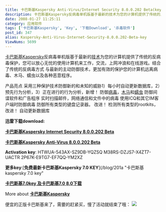 ```yaml
---
title: 卡巴斯基Kaspersky Anti-Virus/Internet Security 8.0.0.202 Beta(key)
description: 卡巴斯基Kaspersky反病毒单机版基于最新的技术为您的计算机提供了传统的反病毒保护，您可以放心无忧的使用计算机来工作，交流，上网冲浪和在线游戏。结合了传统的反病毒方式与最新的主动防御技术，更加有效的保护您的计算机远离病毒、木马、蠕虫以及各种恶意程序。产品亮点采用三种保护技术防御新的和未知的威胁1）每小时自动更新数据库，2）预先行为分析，3）正在进行的行为分析，新增！防御病毒，木马和蠕虫......................................................
date: 2008-01-27 11:25:11
category: 应用软件
tags: ['卡巴斯基Kaspersky', 'Key', '下载Download', '杀毒软件']
post_id: 347
alias: Kaspersky-Anti-Virus-Internet-Security-8.0.0.202-Beta-key
ViewNums: 5699
---
```


[卡巴斯基Kaspersky](/tags/%E5%8D%A1%E5%B7%B4%E6%96%AF%E5%9F%BAKaspersky)反病毒单机版基于最新的[技术](/tags/%E6%8A%80%E6%9C%AF%E7%B1%BB)为您的计算机提供了传统的反病毒保护，您可以放心无忧的使用计算机来工作，交流，上网冲浪和在线游戏。结合了传统的反病毒方式 与最新的主动防御技术，更加有效的保护您的计算机远离病毒、木马、蠕虫以及各种恶意程序。

产品亮点
采用三种保护技术防御新的和未知的威胁1）每小时自动更新数据库，2）预先行为分析，3）正在进行的行为分析，新增！
防御[病毒](/tags/%E7%97%85%E6%AF%92Virus)，[木马](/tags/%E6%9C%A8%E9%A9%AC)和[蠕虫](/tags/Worm)
防御间谍软件和广告程序
实时扫描邮件，网络通信和文件中的病毒
使用ICQ和其它IM客户端时防御病毒
防御所有类型的键盘记录器。 改进！
检测所有类型的rootkits，改进！
自动更新数据库

**迅雷下载download:**

**[卡巴斯基Kaspersky Internet Security 8.0.0.202 Beta](http://downloads1.kaspersky-labs.com/devbuilds/8.0.0.202/KIS/English/2008_01_25_17_56/kis.en.msi)**

**[卡巴斯基Kaspersky Anti-Virus 8.0.0.202 Beta](http://hhttp://downloads1.kaspersky-labs.com/devbuilds/8.0.0.202/KAV/English/2008_01_25_17_56/kav.en.msi)**

**Activation key**:
HTWUA-543AX-SZ9DB-YQZSQ
M38RS-DZJS7-X4ZT7-UACTR
2P67K-E9TG7-EF7QQ-YM2XZ

**更多key**:[**免费最新卡巴斯基Kaspersky 7.0 KEY**](/blog/201a "卡巴斯基kaspersky 7.0 key"

[**卡巴斯基7.0key 及卡巴斯基7.0 8.0下载**](/blog/kaspersky-70-key-download-key-080104)

More about [**卡巴斯基Kaspersky**](/tags/%E5%8D%A1%E5%B7%B4%E6%96%AF%E5%9F%BAKaspersky "卡巴斯基Kaspersky")

便宜的正版卡巴斯基来了，需要的赶紧买，慢了活动就结束了哦：
[![](http://file.chanet.com.cn/image.cgi?a=73348&d=99391&u=&e=)](http://count.chanet.com.cn/click.cgi?a=73348&d=99391&u=&e=)

